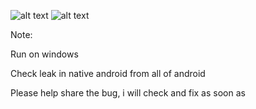 ![alt text](https://github.com/tritueviet/NLeak/raw/master/screenshot/up.png)
![alt text](https://github.com/tritueviet/NLeak/raw/master/screenshot/up2.png)
<p>Note:</p>
<p>Run on windows</p>
<p>Check leak in native android from all of android</p>
<p>Please help share the bug, i will check and fix as soon as</p>